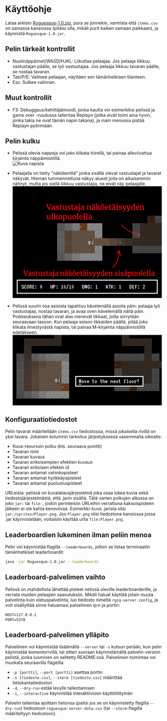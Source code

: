 # Käyttöohje
Lataa arkisto
[Roguesque-1.0.zip](https://github.com/pcjens/otm-roguesque/releases/tag/loppupalautus),
pura se jonnekin, varmista että `items.csv` on samassa kansiossa
(pitäisi olla, mikäli purit kaiken samaan paikkaan), ja käynnistä
`Roguesque-1.0.jar`.

## Pelin tärkeät kontrollit
- Nuolinäppäimet/WASD/HJKL: Liikuttaa pelaajaa. Jos pelaaja liikkuu
  vastustajan päälle, se lyö vastustajaa. Jos pelaaja liikkuu tavaran
  päälle, se nostaa tavaran.
- Tab/P/E: Valitsee pelaajan, näyttäen sen tämänhetkisen tilanteen.
- Esc: Sulkee valinnan.

## Muut kontrollit
- F3: Debuggaus/kehittäjämoodi, jonka kautta voi esimerkiksi pelissä
  ja game over -ruudussa tallentaa Replayn (jotka eivät toimi aina
  hyvin, jonka takia ne ovat tämän napin takana), ja main menussa
  pistää Replayn pyörimään.

## Pelin kulku
- Pelissä olevia nappeja voi joko klikata hiirellä, tai painaa
  alleviivattua kirjainta näppäimistöllä.  
  ![Kuva napista](screenshots/buttons.png)

- Pelaajalla on tietty "näkökenttä" jonka sisällä olevat vastustajat
  ja tavarat näkyvät. Hieman tummennettuna näkyy alueet joita on
  aikaisemmin nähnyt, mutta jos siellä liikkuu vastustajia, ne eivät
  näy pelaajalle.  
  ![Kuva näkyvyydestä](screenshots/fog.png)

- Pelissä suurin osa asioista tapahtuu kävelemällä asioita päin:
  pelaaja lyö vastustajaa, nostaa tavaran, ja avaa oven kävelemällä
  näitä päin. Poikkeuksena tähän ovat alas menevät tikkaat, joilla
  siirrytään seuraavaan tasoon. Kun pelaaja seisoo tikkaiden päällä,
  pitää joko klikata ilmestyvästä napista, tai painaa M-kirjainta
  näppäimistöllä edetäkseen.  
  ![Kuva "seuraava kenttä"-napista](screenshots/finish.png)

## Konfiguraatiotiedostot
Pelin tavarat määritellään `items.csv` tiedostossa, missä jokaisella
rivillä on yksi tavara. Jokaisen kolumnin tarkoitus järjestyksessä
vasemmalta oikealle:
- Kuva-resurssin polku (kts. seuraava pointti)
- Tavaran nimi
- Tavaran kuvaus
- Tavaran erikoisempien efektien kuvaus
- Tavaran erikoisen efektin id
- Tavaran antamat vahinkopisteet
- Tavaran antamat hyökkäyspisteet
- Tavaran antamat puolustuspisteet

URLeista: pelissä on kuvalatausjärjestelmä joka osaa lukea kuvia sekä
tiedostojärjestelmästä, että .jarin sisältä. Tätä varten polkujen
alkussa on joko `jar:` tai `file:`, joskin perinteisiin URLeihin
verrattuna kaksoispisteen jälkeen ei ole kahta
kenoviivaa. Esimerkki-kuva .jarista olisi
`jar:/sprites/Player.png`. Jos `Player.png` olisi tiedostona kansiossa
jossa .jar käynnistetään, voitaisiin käyttää urlia `file:Player.png`.

## Leaderboardien lukeminen ilman peliin menoa
Pelin voi käynnistää flagilla `--leaderboards`, jolloin se listaa
terminaaliin tämänhetkiset leaderboardit:
```sh
java -jar Roguesque-1.0.jar --leaderboards
```

## Leaderboard-palvelimen vaihto
Pelissä on mahdollista lähettää pisteet netissä oleville
leaderboarderille, ja verrata muiden pelaajien saavutuksiin. Mikäli
haluat käyttää jotain muuta palvelinta kuin oletuspalvelinta, luo
tiedosto nimeltä `rgsq-server.config`, ja voit sisällyttää sinne
haluamasi palvelimen ip:n ja portin:
```
HOST=127.0.0.1
PORT=5378
```

## Leaderboard-palvelimen ylläpito
Palvelimen voi käynnistää lisäämällä `--server` tai `-s` kutsun
perään, kun pelin käynnistää komentorivillä, tai sitten suoraan
käynnistämällä palvelin-version pelistä, jonka luominen on selitetty
README:ssä. Palvelimen toimintaa voi muokata seuraavilla flageilla:
- `-p [portti]`, `--port [portti]` asettaa portin
- `-s [tiedosto.csv]`, `--store [tiedosto.csv]` määrittää
  tietokantatiedoston
- `-d`, `--dry-run` estää levylle tallentamisen
- `-i`, `--interactive` käynnistää interaktiivisen käyttöliittymän

Palvelin tallentaa ajoittain tietonsa (paitsi jos se on käynnistetty
flagilla `--dry-run`) tiedostoon `roguesque-server-data.csv` (tai
`--store`-flagilla määriteltyyn tiedostoon).
